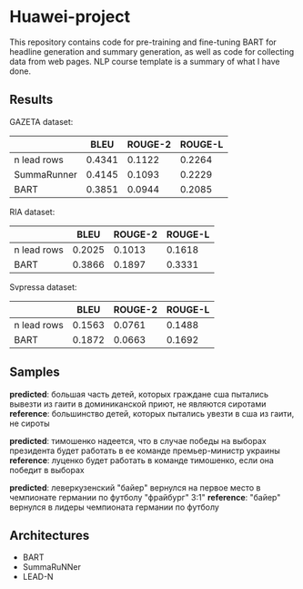 # Huawei-project
This repository contains code for pre-training and fine-tuning BART for headline generation and summary generation, as well as code for collecting data from web pages.
NLP course template is a summary of what I have done.
## Results
GAZETA dataset:

|             | BLEU   | ROUGE-2 | ROUGE-L |
|-------------|--------|---------|---------|
| n lead rows | 0.4341 | 0.1122  | 0.2264  |
| SummaRunner | 0.4145 | 0.1093  | 0.2229  |
| BART        | 0.3851 | 0.0944  | 0.2085  |

RIA dataset:

|             | BLEU   | ROUGE-2 | ROUGE-L |
|-------------|--------|---------|---------|
| n lead rows | 0.2025 | 0.1013  | 0.1618  |
| BART        | 0.3866 | 0.1897  | 0.3331  |

Svpressa dataset:

|             | BLEU   | ROUGE-2 | ROUGE-L |
|-------------|--------|---------|---------|
| n lead rows | 0.1563 | 0.0761  | 0.1488  |
| BART        | 0.1872 | 0.0663  | 0.1692  |

## Samples
**predicted**:  большая часть детей, которых граждане сша пытались вывезти из гаити в доминиканской приют, не являются сиротами **reference**: большинство детей, которых пытались увезти в сша из гаити, не сироты

**predicted**:  тимошенко надеется, что в случае победы на выборах президента будет работать в ее команде премьер-министр украины
**reference**: луценко будет работать в команде тимошенко, если она победит в выборах

**predicted**:  леверкузенский "байер" вернулся на первое место в чемпионате германии по футболу "фрайбург" 3:1"
**reference**: "байер" вернулся в лидеры чемпионата германии по футболу 

## Architectures
* BART
* SummaRuNNer
* LEAD-N
